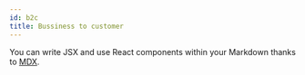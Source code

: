 ```yaml
---
id: b2c
title: Bussiness to customer
---
```


You can write JSX and use React components within your Markdown thanks to [MDX](https://mdxjs.com/).
